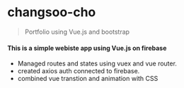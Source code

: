 # changsoo-cho

> Portfolio using Vue.js and bootstrap

#### This is a simple webiste app using Vue.js on firebase
  - Managed routes and states using vuex and vue router. 
  - created axios auth connected to firebase.
  - combined vue transtion and animation with CSS 
  
